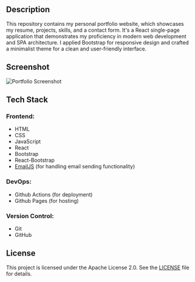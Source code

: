 ## Description
This repository contains my personal portfolio website, which showcases my resume, projects, skills, and a contact form. It's a React single-page application that demonstrates my proficiency in modern web development and SPA architecture. I applied Bootstrap for responsive design and crafted a minimalist theme for a clean and user-friendly interface.

## Screenshot
![Portfolio Screenshot](./public/portfolio-site.png)

## Tech Stack

### Frontend:
- HTML
- CSS
- JavaScript
- React
- Bootstrap
- React-Bootstrap
- [EmailJS](https://www.emailjs.com/) (for handling email sending functionality)


### DevOps:
- Github Actions (for deployment)
- Github Pages (for hosting)

### Version Control:
- Git
- GitHub

## License
This project is licensed under the Apache License 2.0. See the [LICENSE](./LICENSE) file for details.
